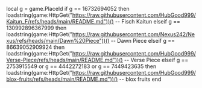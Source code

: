 local g = game.PlaceId
if g == 16732694052 then
  loadstring(game:HttpGet("https://raw.githubusercontent.com/HubGood999/Kaitun_F/refs/heads/main/README.md"))() --  Fisch Kaitun
elseif g == 130992896367999 then
  loadstring(game:HttpGet("https://raw.githubusercontent.com/Nexus242/Nexus/refs/heads/main/Dawn%20Piece"))() -- Dawn Piece
elseif g == 86639052909924 then
  loadstring(game:HttpGet("https://raw.githubusercontent.com/HubGood999/Verse-Piece/refs/heads/main/README.md"))() -- Verse Piece
elseif g ==  2753915549 or g == 4442272183 or g == 7449423635 then
  loadstring(game:HttpGet("https://raw.githubusercontent.com/HubGood999/blox-fruits/refs/heads/main/README.md"))() -- blox fruits
end
